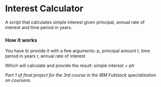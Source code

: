 # Interest Calculator

A script that calculates simple interest given principal, annual rate of interest and time period in years.

### How it works

You have to provide it with a few arguments:
   p, principal amount
   t, time period in years
   r, annual rate of interest
  
Which will calculate and provide the result:
   simple interest = p*t*r
  
_Part 1 of final project for the 3rd course in the IBM Fullstack specialization on coursera._

